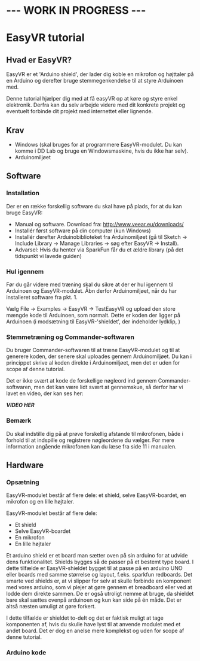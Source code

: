 # --- **WORK IN PROGRESS** ---
# EasyVR tutorial

## Hvad er EasyVR?

EasyVR er et 'Arduino shield', der lader dig koble en mikrofon og højttaler på en Arduino og derefter bruge stemmegenkendelse til at styre Arduinoen med.

Denne tutorial hjælper dig med at få easyVR op at køre og styre enkel elektronik. Derfra kan du selv arbejde videre med dit konkrete projekt og eventuelt forbinde dit projekt med internettet eller lignende.


## Krav

- Windows (skal bruges for at programmere EasyVR-modulet. Du kan komme i DD Lab og bruge en Windowsmaskine, hvis du ikke har selv).
- Arduinomiljøet


## Software
### Installation

Der er en række forskellig software du skal have på plads, for at du kan bruge EasyVR:

- Manual og software. Download fra: <http://www.veear.eu/downloads/>
- Installér først software på din computer (kun Windows)
- Installér derefter Arduinobiblioteket fra Arduinomiljøet (gå til Sketch → Include Library → Manage Libraries → søg efter EasyVR → Install).
- Advarsel: Hvis du henter via SparkFun får du et ældre library (på det tidspunkt vi lavede guiden)

### Hul igennem

Før du går videre med træning skal du sikre at der er hul igennem til Arduinoen og EasyVR-modulet. Åbn derfor Arduinomiljøet, når du har installeret software fra pkt. 1.

Vælg File → Examples → EasyVR → TestEasyVR og upload den store mængde kode til Arduinoen, som normalt. Dette er koden der ligger på Arduinoen (i modsætning til EasyVR-'shieldet', der indeholder lydklip, )

### Stemmetræning og Commander-softwaren

Du bruger Commander-softwaren til at træne EasyVR-modulet og til at generere koden, der senere skal uploades gennem Arduinomiljøet. 
Du kan i princippet skrive al koden direkte i Arduinomiljøet, men det er uden for scope af denne tutorial.

Det er ikke svært at kode de forskellige nøgleord ind gennem Commander-softwaren, men det kan være lidt svært at gennemskue, så derfor har vi lavet en video, der kan ses her:

___VIDEO HER___


### Bemærk
Du skal indstille dig på at prøve forskellig afstande til mikrofonen, både i forhold til at indspille og registrere nøgleordene du vælger. For mere information angående mikrofonen kan du læse fra side 11 i manualen.

## Hardware

### Opsætning
EasyVR-modulet består af flere dele: et shield, selve EasyVR-boardet, en mikrofon og en lille højtaler.

EasyVR-modulet består af flere dele:
- Et shield
- Selve EasyVR-boardet
- En mikrofon
- En lille højtaler

Et arduino shield er et board man sætter oven på sin arduino for at udvide dens funktionalitet. Shields bygges så de passer på et bestemt type board. I dette tilfælde er EasyVR-shieldet bygget til at passe på en arduino UNO eller boards med samme størrelse og layout, f.eks. sparkfun redboards.
Det smarte ved shields er, at vi slipper for selv at skulle forbinde en komponent med vores arduino, som vi plejer at gøre gennem et breadboard eller ved at lodde dem direkte sammen. De er også utroligt nemme at bruge, da shieldet bare skal sættes ovenpå arduinoen og kun kan side på én måde. Det er altså næsten umuligt at gøre forkert.

I dette tilfælde er shieldet to-delt og det er faktisk muligt at tage komponenten af, hvis du skulle have lyst til at anvende modulet med et andet board. Det er dog en anelse mere komplekst og uden for scope af denne tutorial.


### Arduino kode
